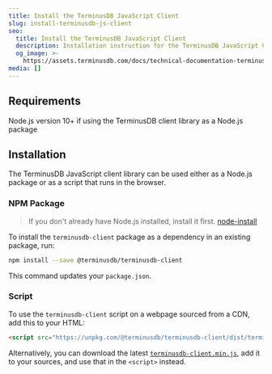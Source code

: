 ```yaml
---
title: Install the TerminusDB JavaScript Client
slug: install-terminusdb-js-client
seo:
  title: Install the TerminusDB JavaScript Client
  description: Installation instruction for the TerminusDB JavaScript Client
  og_image: >-
    https://assets.terminusdb.com/docs/technical-documentation-terminuscms-og.png
media: []
---
```


## Requirements

Node.js version 10+ if using the TerminusDB client library as a Node.js package

## Installation

The TerminusDB JavaScript client library can be used either as a Node.js package or as a script that runs in the browser.

### NPM Package

> If you don't already have Node.js installed, install it first. [node-install](https://docs.npmjs.com/downloading-and-installing-node-js-and-npm)

To install the `terminusdb-client` package as a dependency in an existing package, run:

```bash
npm install --save @terminusdb/terminusdb-client
```

This command updates your `package.json`.

### Script

To use the `terminusdb-client` script on a webpage sourced from a CDN, add this to your HTML:

```html
<script src="https://unpkg.com/@terminusdb/terminusdb-client/dist/terminusdb-client.min.js"></script>
```

Alternatively, you can download the latest [`terminusdb-client.min.js`](https://unpkg.com/@terminusdb/terminusdb-client/dist/terminusdb-client.min.js), add it to your sources, and use that in the `<script>` instead.